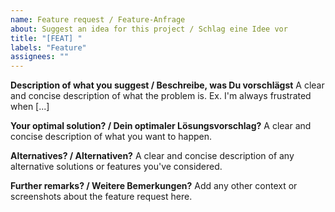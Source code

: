 ```yaml
---
name: Feature request / Feature-Anfrage
about: Suggest an idea for this project / Schlag eine Idee vor
title: "[FEAT] "
labels: "Feature"
assignees: ""
---
```


**Description of what you suggest / Beschreibe, was Du vorschlägst**
A clear and concise description of what the problem is. Ex. I'm always frustrated when [...]

**Your optimal solution? / Dein optimaler Lösungsvorschlag?**
A clear and concise description of what you want to happen.

**Alternatives? / Alternativen?**
A clear and concise description of any alternative solutions or features you've considered.

**Further remarks? / Weitere Bemerkungen?**
Add any other context or screenshots about the feature request here.
